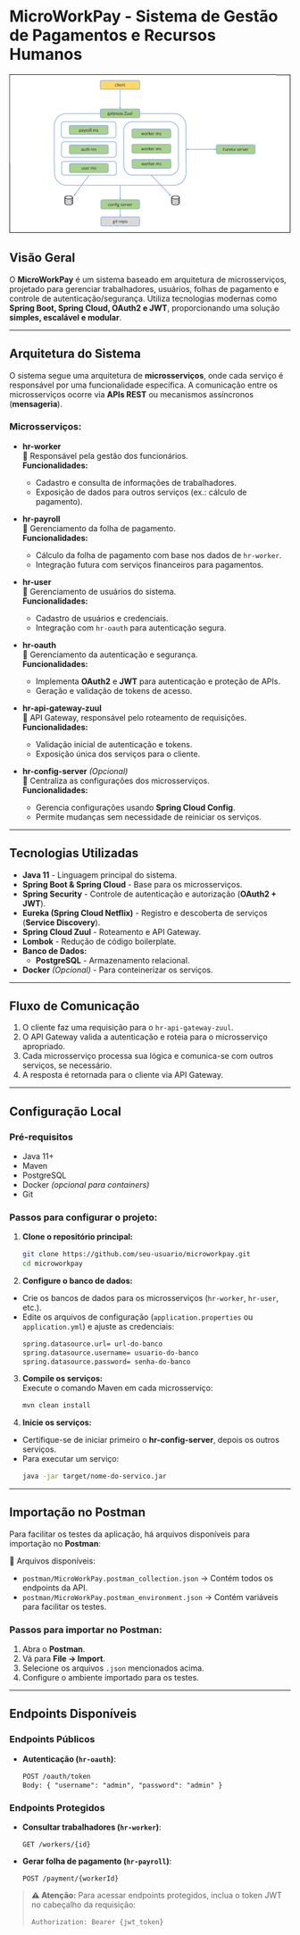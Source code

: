 # MicroWorkPay - Sistema de Gestão de Pagamentos e Recursos Humanos

![Visão do Projeto](/img/img.png)

## Visão Geral

O **MicroWorkPay** é um sistema baseado em arquitetura de microsserviços, projetado para gerenciar trabalhadores, usuários, folhas de pagamento e controle de autenticação/segurança. Utiliza tecnologias modernas como **Spring Boot, Spring Cloud, OAuth2 e JWT**, proporcionando uma solução **simples, escalável e modular**.

---

## Arquitetura do Sistema

O sistema segue uma arquitetura de **microsserviços**, onde cada serviço é responsável por uma funcionalidade específica. A comunicação entre os microsserviços ocorre via **APIs REST** ou mecanismos assíncronos (**mensageria**).

### Microsserviços:

- **hr-worker**  
  📌 Responsável pela gestão dos funcionários.  
  **Funcionalidades:**
  - Cadastro e consulta de informações de trabalhadores.
  - Exposição de dados para outros serviços (ex.: cálculo de pagamento).

- **hr-payroll**  
  📌 Gerenciamento da folha de pagamento.  
  **Funcionalidades:**
  - Cálculo da folha de pagamento com base nos dados de `hr-worker`.
  - Integração futura com serviços financeiros para pagamentos.

- **hr-user**  
  📌 Gerenciamento de usuários do sistema.  
  **Funcionalidades:**
  - Cadastro de usuários e credenciais.
  - Integração com `hr-oauth` para autenticação segura.

- **hr-oauth**  
  📌 Gerenciamento da autenticação e segurança.  
  **Funcionalidades:**
  - Implementa **OAuth2** e **JWT** para autenticação e proteção de APIs.
  - Geração e validação de tokens de acesso.

- **hr-api-gateway-zuul**  
  📌 API Gateway, responsável pelo roteamento de requisições.  
  **Funcionalidades:**
  - Validação inicial de autenticação e tokens.
  - Exposição única dos serviços para o cliente.

- **hr-config-server** *(Opcional)*  
  📌 Centraliza as configurações dos microsserviços.  
  **Funcionalidades:**
  - Gerencia configurações usando **Spring Cloud Config**.
  - Permite mudanças sem necessidade de reiniciar os serviços.

---

## Tecnologias Utilizadas

- **Java 11** - Linguagem principal do sistema.
- **Spring Boot & Spring Cloud** - Base para os microsserviços.
- **Spring Security** - Controle de autenticação e autorização (**OAuth2 + JWT**).
- **Eureka (Spring Cloud Netflix)** - Registro e descoberta de serviços (**Service Discovery**).
- **Spring Cloud Zuul** - Roteamento e API Gateway.
- **Lombok** - Redução de código boilerplate.
- **Banco de Dados:**
  - **PostgreSQL** - Armazenamento relacional.
- **Docker** *(Opcional)* - Para conteinerizar os serviços.

---

## Fluxo de Comunicação

1. O cliente faz uma requisição para o `hr-api-gateway-zuul`.
2. O API Gateway valida a autenticação e roteia para o microsserviço apropriado.
3. Cada microsserviço processa sua lógica e comunica-se com outros serviços, se necessário.
4. A resposta é retornada para o cliente via API Gateway.

---

## Configuração Local

### **Pré-requisitos**
- Java 11+
- Maven
- PostgreSQL
- Docker *(opcional para containers)*
- Git

### **Passos para configurar o projeto:**

1. **Clone o repositório principal:**
   ```sh
   git clone https://github.com/seu-usuario/microworkpay.git
   cd microworkpay
   ```

2. **Configure o banco de dados:**
  - Crie os bancos de dados para os microsserviços (`hr-worker`, `hr-user`, etc.).
  - Edite os arquivos de configuração (`application.properties` ou `application.yml`) e ajuste as credenciais:
    ```properties
    spring.datasource.url= url-do-banco
    spring.datasource.username= usuario-do-banco
    spring.datasource.password= senha-do-banco
    ```

3. **Compile os serviços:**  
   Execute o comando Maven em cada microsserviço:
   ```sh
   mvn clean install
   ```

4. **Inicie os serviços:**
  - Certifique-se de iniciar primeiro o **hr-config-server**, depois os outros serviços.
  - Para executar um serviço:
    ```sh
    java -jar target/nome-do-servico.jar
    ```

---

## Importação no Postman

Para facilitar os testes da aplicação, há arquivos disponíveis para importação no **Postman**:

📂 Arquivos disponíveis:
- `postman/MicroWorkPay.postman_collection.json` → Contém todos os endpoints da API.
- `postman/MicroWorkPay.postman_environment.json` → Contém variáveis para facilitar os testes.

### **Passos para importar no Postman:**
1. Abra o **Postman**.
2. Vá para **File → Import**.
3. Selecione os arquivos `.json` mencionados acima.
4. Configure o ambiente importado para os testes.

---

## Endpoints Disponíveis

### **Endpoints Públicos**

- **Autenticação (`hr-oauth`)**:
  ```http
  POST /oauth/token
  Body: { "username": "admin", "password": "admin" }
  ```

### **Endpoints Protegidos**

- **Consultar trabalhadores (`hr-worker`)**:
  ```http
  GET /workers/{id}
  ```

- **Gerar folha de pagamento (`hr-payroll`)**:
  ```http
  POST /payment/{workerId}
  ```

> **⚠️ Atenção:** Para acessar endpoints protegidos, inclua o token JWT no cabeçalho da requisição:
> ```http
> Authorization: Bearer {jwt_token}
> ```